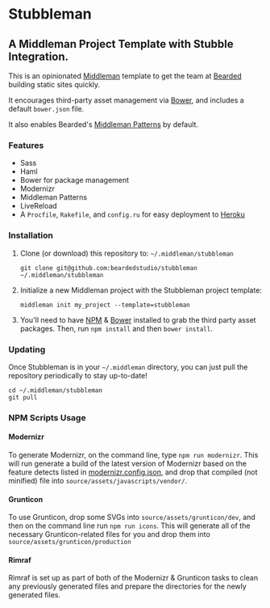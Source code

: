 # Stubbleman
## A Middleman Project Template with Stubble Integration.

This is an opinionated [Middleman](http://middlemanapp.com) template to get the team at [Bearded](http://bearded.com) building static sites quickly.

It encourages third-party asset management via [Bower](http://bower.io), and includes a default `bower.json` file.

It also enables Bearded's [Middleman Patterns](https://github.com/beardedstudio/middleman-patterns) by default.

### Features
* Sass
* Haml
* Bower for package management
* Modernizr
* Middleman Patterns
* LiveReload
* A `Procfile`, `Rakefile`, and `config.ru` for easy deployment to [Heroku](http://heroku.com)

### Installation
1. Clone (or download) this repository to: `~/.middleman/stubbleman`

	`git clone git@github.com:beardedstudio/stubbleman ~/.middleman/stubbleman`
2. Initialize a new Middleman project with the Stubbleman project template:

	`middleman init my_project --template=stubbleman`
3. You'll need to have [NPM](https://www.npmjs.com/) & [Bower](http://bower.io) installed to grab the third party asset packages. Then, run `npm install` and then `bower install`.

### Updating
Once Stubbleman is in your `~/.middleman` directory, you can just pull the repository periodically to stay up-to-date!
```
cd ~/.middleman/stubbleman
git pull
```

### NPM Scripts Usage
#### Modernizr
To generate Modernizr, on the command line, type `npm run modernizr`. This will run generate a build of the latest version of Modernizr based on the feature detects listed in [modernizr.config.json](https://github.com/beardedstudio/stubbleman/blob/master/modernizr.config.json), and drop that compiled (not minified) file into `source/assets/javascripts/vendor/`.

#### Grunticon
To use Grunticon, drop some SVGs into `source/assets/grunticon/dev`, and then on the command line run `npm run icons`. This will generate all of the necessary Grunticon-related files for you and drop them into `source/assets/grunticon/production` 

#### Rimraf
Rimraf is set up as part of both of the Modernizr & Grunticon tasks to clean any previously generated files and prepare the directories for the newly generated files.
